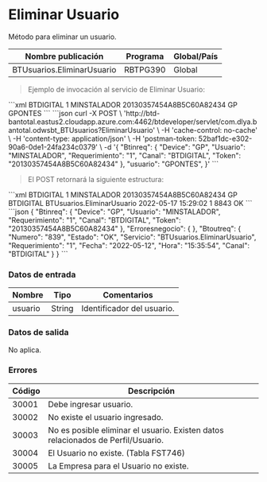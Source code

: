 # Eliminar Usuario 

Método para eliminar un usuario. 

Nombre publicación | Programa | Global/País 
--------- | ----------- | ----------- 
BTUsuarios.EliminarUsuario | RBTPG390 | Global 

> Ejemplo de invocación al servicio de Eliminar Usuario: 

<code-group> 
<code-block title="XML" active> 
```xml 
<soapenv:Envelope xmlns:soapenv="http://schemas.xmlsoap.org/soap/envelope/" xmlns:bts="http://uy.com.dlya.bantotal/BTSOA/"> 
   <soapenv:Header/> 
   <soapenv:Body> 
      <bts:BTUsuarios.EliminarUsuario> 
         <bts:Btinreq> 
            <bts:Canal>BTDIGITAL</bts:Canal> 
            <bts:Requerimiento>1</bts:Requerimiento> 
            <bts:Usuario>MINSTALADOR</bts:Usuario> 
            <bts:Token>20130357454A8B5C60A82434</bts:Token> 
            <bts:Device>GP</bts:Device> 
         </bts:Btinreq> 
         <bts:usuario>GPONTES</bts:usuario> 
      </bts:BTUsuarios.EliminarUsuario> 
   </soapenv:Body> 
</soapenv:Envelope> 
``` 
</code-block> 

<code-block title="JSON"> 
```json 
curl -X POST \ 
    'http://btd-bantotal.eastus2.cloudapp.azure.com:4462/btdeveloper/servlet/com.dlya.bantotal.odwsbt_BTUsuarios?EliminarUsuario' \ 
    -H 'cache-control: no-cache' \ 
    -H 'content-type: application/json' \ 
    -H 'postman-token: 52baf1dc-e302-90a6-0de1-24fa234c0379' \ 
    -d '{ 
    "Btinreq": { 
        "Device": "GP", 
        "Usuario": "MINSTALADOR", 
        "Requerimiento": "1", 
        "Canal": "BTDIGITAL", 
        "Token": "20130357454A8B5C60A82434" 
    }, 
   "usuario": "GPONTES", 
}' 
``` 
</code-block> 
</code-group> 

> El POST retornará la siguiente estructura: 

<code-group> 
<code-block title="XML" active> 
```xml 
<SOAP-ENV:Envelope xmlns:SOAP-ENV="http://schemas.xmlsoap.org/soap/envelope/" xmlns:xsd="http://www.w3.org/2001/XMLSchema" xmlns:SOAP-ENC="http://schemas.xmlsoap.org/soap/encoding/" xmlns:xsi="http://www.w3.org/2001/XMLSchema-instance"> 
   <SOAP-ENV:Body> 
      <BTUsuarios.EliminarUsuarioResponse> 
         <Btinreq> 
            <Canal>BTDIGITAL</Canal> 
            <Requerimiento>1</Requerimiento> 
            <Usuario>MINSTALADOR</Usuario> 
            <Token>20130357454A8B5C60A82434</Token> 
            <Device>GP</Device> 
         </Btinreq> 
         <Erroresnegocio></Erroresnegocio> 
         <Btoutreq> 
            <Canal>BTDIGITAL</Canal> 
            <Servicio>BTUsuarios.EliminarUsuario</Servicio> 
            <Fecha>2022-05-17</Fecha> 
            <Hora>15:29:02</Hora> 
            <Requerimiento>1</Requerimiento> 
            <Numero>8843</Numero> 
            <Estado>OK</Estado> 
         </Btoutreq> 
      </BTUsuarios.EliminarUsuarioResponse> 
   </SOAP-ENV:Body> 
</SOAP-ENV:Envelope> 
``` 
</code-block> 

<code-block title="JSON"> 
```json 
{ 
    "Btinreq": { 
        "Device": "GP", 
        "Usuario": "MINSTALADOR", 
        "Requerimiento": "1", 
        "Canal": "BTDIGITAL", 
        "Token": "20130357454A8B5C60A82434" 
    }, 
    "Erroresnegocio": { 
    }, 
    "Btoutreq": { 
        "Numero": "839", 
        "Estado": "OK", 
        "Servicio": "BTUsuarios.EliminarUsuario", 
        "Requerimiento": "1", 
        "Fecha": "2022-05-12", 
        "Hora": "15:35:54", 
        "Canal": "BTDIGITAL" 
    } 
} 
``` 
</code-block> 
</code-group> 

### Datos de entrada 

Nombre | Tipo | Comentarios 
--------- | ----------- | ----------- 
usuario | String | Identificador del usuario.  

### Datos de salida 

No aplica. 

### Errores 

Código | Descripción 
--------- | ----------- 
30001 | Debe ingresar usuario. 
30002 | No existe el usuario ingresado. 
30003 | No es posible eliminar el usuario. Existen datos relacionados de Perfil/Usuario. 
30004 | El Usuario no existe. (Tabla FST746) 
30005 | La Empresa para el Usuario no existe. 

 
